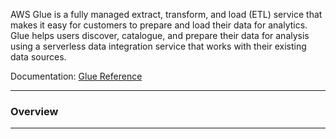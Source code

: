 AWS Glue is a fully managed extract, transform, and load (ETL) service that makes it easy for customers to prepare and load their data for analytics. Glue helps users discover, catalogue, and prepare their data for analysis using a serverless data integration service that works with their existing data sources.

Documentation: [Glue Reference](https://docs.aws.amazon.com/glue/latest/dg/what-is-glue.html)
___
### Overview

___